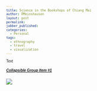 ```yaml
---
title: Science in the Bookshops of Chiang Mai
author: PMeinshausen
layout: post
permalink: 
jabber_published:
categories:
  - Personal
tags:
  - ethnography
  - travel
  - visualization
---
```

<link rel="stylesheet" href="https://maxcdn.bootstrapcdn.com/bootstrap/3.2.0/css/bootstrap.min.css">
<link rel="stylesheet" href="https://code.jquery.com/ui/1.11.1/themes/smoothness/jquery-ui.css">
<script src="https://ajax.googleapis.com/ajax/libs/jquery/1.11.1/jquery.min.js"></script>
<script src="https://code.jquery.com/ui/1.11.1/jquery-ui.js"></script>
<script src="https://maxcdn.bootstrapcdn.com/bootstrap/3.2.0/js/bootstrap.min.js"></script>
<script src="http://d3js.org/d3.v3.min.js"></script>
<style>
    body {
        font: 10px sans-serif;
    }
    .node {
        stroke-width: 1.5px;
    }

    .link {
        stroke: #EBC51C;
        stroke-opacity: .6;
    }

    .node {
        fill: #E35604;
    }

    .node text {
        color: #000;
        font: 10px sans-serif;
        pointer-events: none;
    }
    .text_scroll {
        max-height:200px;
        overflow-y:scroll;
    }
    .axis path,
    .axis line {
        fill: none;
        stroke: #213CB1;
        shape-rendering: crispEdges;
    }

    rect {
        fill: #E35604;
    }
</style>


<div>
    Text

</div>
<div class="panel-group" id="accordion">
  <div class="panel panel-default">
    <div class="panel-heading">
      <h5 class="panel-title">
        <a data-toggle="collapse" data-parent="#accordion" href="#collapseOne">
          Collapsible Group Item #1
        </a>
      </h5>
    </div>
    <div id="collapseOne" class="panel-collapse collapse">
      <div class="panel-body">
        <img src="https://googledrive.com/host/0B4U5l0y6n26iNHFiakpqLVhjOUk/chiang_1bookshelf1.jpg">
      </div>
    </div>
  </div>
</div>
<div id="chart"></div>
<div class='text_scroll' id="table"></div>

<script>
        var margin = {top: 20, right: 20, bottom: 40, left: 20},
            width = 600 - margin.left - margin.right,
            height = 300 - margin.top - margin.bottom;

        var x = d3.scale.ordinal().rangeRoundBands([0, width], .1);

        var y = d3.scale.linear().range([height, 0]);

        var xAxis = d3.svg.axis()
            .scale(x)
            .orient('bottom');

        var yAxis = d3.svg.axis()
            .scale(y)
            .orient('left');

        var svg = d3.select('div#chart').append('svg')
            .attr('width', width + margin.left + margin.right)
            .attr('height', height + margin.top + margin.bottom)
          .append('g')
            .attr('transform', 'translate(' + margin.left + ',' + margin.top + ')');

        var svgTable = d3.select('div#table').append('svg')
            .attr('width', width + margin.left + margin.right)
            .attr('height', height + margin.top + margin.bottom)
          .append('g')
            .attr('transform', 'translate(' + margin.left + ',' + margin.top + ')');


        d3.csv("http://housesofstones.github.io/data/chiangMai_data.csv ", function(error, data){

            years = {};
            for (i=0; i<data.length; i++){
                if (!(data[i].date in years)){
                    years[data[i].date] = 1;
                } else {
                    years[data[i].date] = years[data[i].date] + 1
                }
            }

            bar_data = [];
            for (var key in years){
                bar_dict = {};
                bar_dict['year'] = key;
                bar_dict['value'] = years[key];
                bar_data.push(bar_dict);
            }
            
            x.domain(bar_data.map(function(d){ return d.year; }));
            y.domain([0, d3.max(bar_data, function(d){ return d.value; })]);

            svg.append('g')
                .attr('class', 'x axis')
                .attr('transform', 'translate(0,' + height + ')')
                .call(xAxis)
              .selectAll('text')
                .style("text-anchor", "end")
                .attr("dx", "-.8em")
                .attr("dy", "-.35em")
                .attr("transform", "rotate(-70)" );

            svg.append('g')
                .attr('class', 'y axis')
                .call(yAxis)
              .append('text')
                .attr('transform', 'rotate(-90)')
                .attr('y', 6)
                .attr('dy', '.71em')
                .style('text-anchor', 'end')
                .text('Count');

            svg.selectAll('bar')
                .data(bar_data)
              .enter().append('rect')
                .attr('class', 'chart_bar')
                .attr('x', function(d){ return x(d.year); })
                .attr('width', x.rangeBand())
                .attr('y', function(d){ return y(d.value); })
                .attr('height', function(d){ return height - y(d.value); })
                .on('mouseover', function(d){
                    d3.select(this).style('fill', '#D80913');
                    })
                .on('mouseout', function(d){
                    d3.select(this).style('fill', '#E35604')
                    })
                .on('click', function(d){
                    create_table(d);
                });

            function create_table(d){

                console.log(d.year);

                svgTable.append('text')
                    .attr('class', 'title')
                    .attr('x', width/2)
                    .attr('y', 0)
                    .style('font-size', '20px')
                    .text(d.year);

                svgTable.selectAll('.title')
                    .transition()
                    .text(d.year);

                var labels = svgTable.selectAll('.titles')
                    .data(data.filter(function(el){
                        return el.date == d.year;
                    }));

                labels
                    .enter().append('text')
                    .attr('class', 'titles')
                    .attr('x', 5)
                    .attr('y', function(d,i){ return (i*15)+15 })
                    .text(function(e){ return e.found_title })
                    .on('mouseover', function(d){
                        d3.select(this)
                        .style('fill', 'blue')
                        .style('text-decoration', 'underline')
                        .style('cursor', 'pointer')
                    })
                    .on('mouseout', function(d){
                        d3.select(this)
                        .style('fill', 'black')
                        .style('text-decoration', 'none')
                        .style('cursor', 'default')
                    })
                    .on('click', function(e){ return OpenInNewTab(e.link) });

                labels
                    .data(data.filter(function(el){
                        return el.date == d.year;
                    }))
                    .transition()
                    .duration(400)
                    .text(function(e){ return e.found_title });

                labels.exit().remove();

            }

            function OpenInNewTab(url){
                var win = window.open(url, '_blank');
                win.focus();
            }
        });
</script>